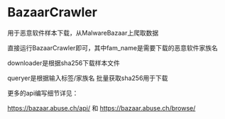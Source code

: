 # BazaarCrawler
用于恶意软件样本下载，从MalwareBazaar上爬取数据

直接运行BazaarCrawler即可，其中fam_name是需要下载的恶意软件家族名

downloader是根据sha256下载样本文件

queryer是根据输入标签/家族名 批量获取sha256用于下载

更多的api编写细节详见：

https://bazaar.abuse.ch/api/ 和 https://bazaar.abuse.ch/browse/
